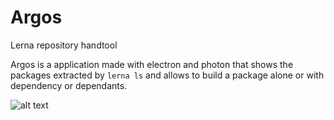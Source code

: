 # Argos
Lerna repository handtool

Argos is a application made with electron and photon that shows the packages extracted by `lerna ls` and allows to build a package alone or with dependency or dependants.

![alt text](https://ibb.co/VNZjDXM)
